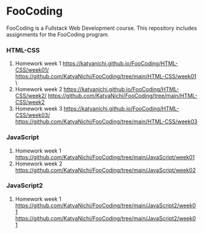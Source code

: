 # FooCoding 
FooCoding is a Fullstack Web Development course. This repository includes assignments for the FooCoding program.

### HTML-CSS
1. Homework week 1 https://katyanichi.github.io/FooCoding/HTML-CSS/week01/ https://github.com/KatyaNichi/FooCoding/tree/main/HTML-CSS/week01 \
2. Homework week 2 https://katyanichi.github.io/FooCoding/HTML-CSS/week2/ https://github.com/KatyaNichi/FooCoding/tree/main/HTML-CSS/week2 
3. Homework week 3 https://katyanichi.github.io/FooCoding/HTML-CSS/week03/ https://github.com/KatyaNichi/FooCoding/tree/main/HTML-CSS/week03

### JavaScript
1. Homework week 1 https://github.com/KatyaNichi/FooCoding/tree/main/JavaScript/week01  
2. Homework week 2 https://github.com/KatyaNichi/FooCoding/tree/main/JavaScript/week02

### JavaScript2
1. Homework week 1 https://github.com/KatyaNichi/FooCoding/tree/main/JavaScript2/week01 https://github.com/KatyaNichi/FooCoding/tree/main/JavaScript2/week01

 
